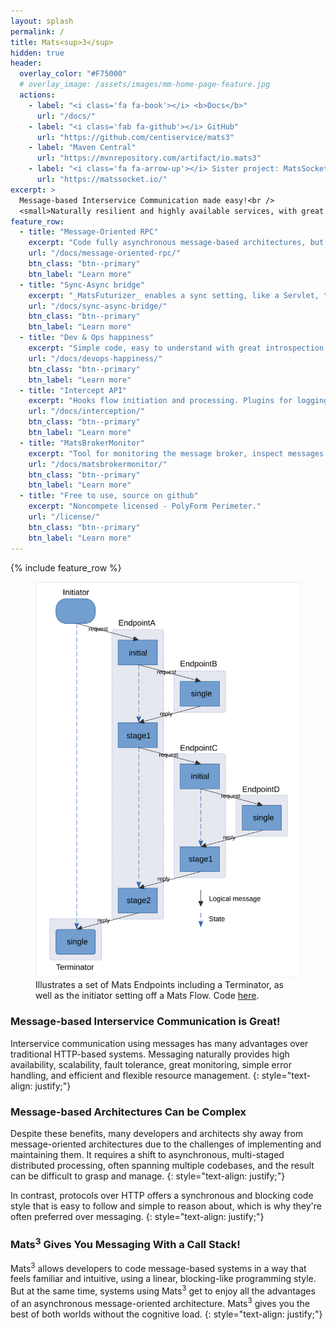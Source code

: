 ```yaml
---
layout: splash
permalink: /
title: Mats<sup>3</sup>
hidden: true
header:
  overlay_color: "#F75000"
  # overlay_image: /assets/images/mm-home-page-feature.jpg
  actions:
    - label: "<i class='fa fa-book'></i> <b>Docs</b>"
      url: "/docs/"
    - label: "<i class='fab fa-github'></i> GitHub"
      url: "https://github.com/centiservice/mats3"
    - label: "Maven Central"
      url: "https://mvnrepository.com/artifact/io.mats3"
    - label: "<i class='fa fa-arrow-up'></i> Sister project: MatsSocket"
      url: "https://matssocket.io/"
excerpt: >
  Message-based Interservice Communication made easy!<br />
  <small>Naturally resilient and highly available services, with great DevX and OpsX</small>
feature_row:
  - title: "Message-Oriented RPC"
    excerpt: "Code fully asynchronous message-based architectures, but reason like blocking RPC."
    url: "/docs/message-oriented-rpc/"
    btn_class: "btn--primary"
    btn_label: "Learn more"
  - title: "Sync-Async bridge"
    excerpt: "_MatsFuturizer_ enables a sync setting, like a Servlet, to invoke a Mats Endpoint."
    url: "/docs/sync-async-bridge/"
    btn_class: "btn--primary"
    btn_label: "Learn more"
  - title: "Dev & Ops happiness"
    excerpt: "Simple code, easy to understand with great introspection and painless debugging."
    url: "/docs/devops-happiness/"
    btn_class: "btn--primary"
    btn_label: "Learn more"
  - title: "Intercept API"
    excerpt: "Hooks flow initiation and processing. Plugins for logging (slf4j) and metrics (micrometer)."
    url: "/docs/interception/"
    btn_class: "btn--primary"
    btn_label: "Learn more"
  - title: "MatsBrokerMonitor"
    excerpt: "Tool for monitoring the message broker, inspect messages and reissue DLQs."
    url: "/docs/matsbrokermonitor/"
    btn_class: "btn--primary"
    btn_label: "Learn more"
  - title: "Free to use, source on github"
    excerpt: "Noncompete licensed - PolyForm Perimeter."
    url: "/license/"
    btn_class: "btn--primary"
    btn_label: "Learn more"      
---
```


{% include feature_row %}


<figure class="align-left" style="max-width: 450px">
  <img src="assets/images/StandardExampleMatsFlow-halfsize-pagescaled.svg" alt="Standard Example Mats Flow">
  <figcaption>Illustrates a set of Mats Endpoints including a Terminator, as well as the initiator setting off a
  Mats Flow. Code <a href="https://github.com/centiservice/mats3/blob/main/mats-api-test/src/test/java/io/mats3/api_test/stdexampleflow/Test_StandardExampleMatsFlow.java">here</a>.</figcaption>
</figure>

### Message-based Interservice Communication is Great!

Interservice communication using messages has many advantages over traditional HTTP-based systems. Messaging naturally
provides high availability, scalability, fault tolerance, great monitoring, simple error handling, and efficient and
flexible resource management.
{: style="text-align: justify;"}

### Message-based Architectures Can be Complex

Despite these benefits, many developers and architects shy away from message-oriented architectures due to the
challenges of implementing and maintaining them. It requires a shift to asynchronous, multi-staged distributed
processing, often spanning multiple codebases, and the result can be difficult to grasp and manage.
{: style="text-align: justify;"}

In contrast, protocols over HTTP offers a synchronous and blocking code style that is easy to follow and simple to
reason about, which is why they're often preferred over messaging.
{: style="text-align: justify;"}

### Mats<sup>3</sup> Gives You Messaging With a Call Stack!

Mats<sup>3</sup> allows developers to code message-based systems in a way that feels familiar and intuitive, using a
linear, blocking-like programming style. But at the same time, systems using Mats<sup>3</sup> get to enjoy all the
advantages of an asynchronous message-oriented architecture. Mats<sup>3</sup> gives you the best of both
worlds without the cognitive load.
{: style="text-align: justify;"}
